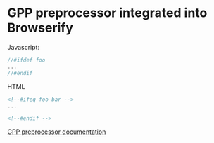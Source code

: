 
# GPP preprocessor integrated into Browserify


Javascript:
```js
//#ifdef foo
...
//#endif
```


HTML
```html
<!--#ifeq foo bar -->
...

<!--#endif -->
```


[GPP preprocessor documentation](http://files.nothingisreal.com/software/gpp/gpp.html)
